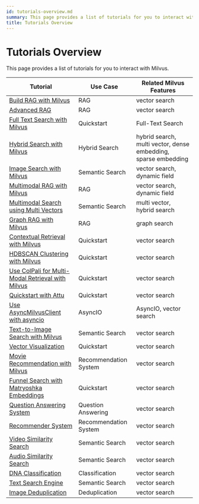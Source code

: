 ```yaml
---
id: tutorials-overview.md
summary: This page provides a list of tutorials for you to interact with Milvus.
title: Tutorials Overview
---
```


# Tutorials Overview

This page provides a list of tutorials for you to interact with Milvus.

| Tutorial | Use Case | Related Milvus Features | 
| -------- | -------- | --------- |
| [Build RAG with Milvus](build-rag-with-milvus.md) |  RAG | vector search |
| [Advanced RAG](how_to_enhance_your_rag.md) | RAG | vector search |
| [Full Text Search with Milvus](full_text_search_with_milvus.md) | Quickstart | Full-Text Search |
| [Hybrid Search with Milvus](hybrid_search_with_milvus.md) | Hybrid Search | hybrid search, multi vector, dense embedding, sparse embedding |
| [Image Search with Milvus](image_similarity_search.md) | Semantic Search | vector search, dynamic field |
| [Multimodal RAG with Milvus](multimodal_rag_with_milvus.md) | RAG | vector search, dynamic field |
| [Multimodal Search using Multi Vectors](multimodal_rag_with_milvus.md) | Semantic Search | multi vector, hybrid search |
| [Graph RAG with Milvus](graph_rag_with_milvus.md) | RAG | graph search |
| [Contextual Retrieval with Milvus](contextual_retrieval_with_milvus.md) | Quickstart | vector search |
| [HDBSCAN Clustering with Milvus](hdbscan_clustering_with_milvus.md) | Quickstart | vector search |
| [Use ColPali for Multi-Modal Retrieval with Milvus](use_ColPali_with_milvus.md) | Quickstart | vector search |
| [Quickstart with Attu](quickstart_with_attu.md) | Quickstart | vector search |
| [Use AsyncMilvusClient with asyncio](use-async-milvus-client-with-asyncio.md) | AsyncIO | AsyncIO, vector search |
| [Text-to-Image Search with Milvus](text_image_search.md) | Semantic Search | vector search |
| [Vector Visualization](vector_visualization.md) | Quickstart | vector search |
| [Movie Recommendation with Milvus](movie_recommendation_with_milvus.md) | Recommendation System | vector search |
| [Funnel Search with Matryoshka Embeddings](funnel_search_with_matryoshka.md) | Quickstart | vector search |
| [Question Answering System](question_answering_system.md) | Question Answering | vector search |
| [Recommender System](recommendation_system.md) | Recommendation System | vector search |
| [Video Similarity Search](video_similarity_search.md) | Semantic Search | vector search |
| [Audio Similarity Search](audio_similarity_search.md) | Semantic Search | vector search |
| [DNA Classification](dna_sequence_classification.md) | Classification | vector search |
| [Text Search Engine](text_search_engine.md) | Semantic Search | vector search |
| [Image Deduplication](image_deduplication_system.md) | Deduplication | vector search |

